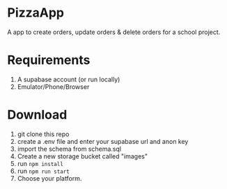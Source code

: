 # PizzaApp

A app to create orders, update orders & delete orders for a school project.

# Requirements
1. A supabase account (or run locally)
2. Emulator/Phone/Browser

# Download

1. git clone this repo
2. create a .env file and enter your supabase url and anon key
3. import the schema from schema.sql
4. Create a new storage bucket called "images"
5. run `npm install`
6. run `npm run start`
7. Choose your platform.